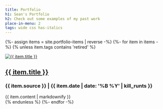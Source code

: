 ```yaml
---
title: Portfolio
h1: Sean's Portfolio
h2: Check out some examples of my past work
place-in-menu: 2
tags: wide css has-italics
---
```

{%- assign items = site.portfolio-items | reverse -%}
{%- for item in items -%}
{% unless item.tags contains 'retired' %}
<div class="pf-item" id="{{ item.id | remove: '/portfolio-items/' }}">
  <div class="pf-img">
    <a href="{{ item.link }}" target="_blank" rel="noreferrer">
      <picture>
        <source type="image/webp" srcset="/assets/images/{{ item.image }}.webp">
        <source type="image/jpeg" srcset="/assets/images/{{ item.image }}.jpg">
        <img src="/assets/images/{{ item.image }}.jpg" alt="{{ item.title }}">
      </picture>
    </a>
  </div>
  <div class="pf-text">
    <h2><a href="{{ item.link }}" target="_blank" rel="noreferrer">{{ item.title }}</a></h2>
    <h3>{{ item.source }} | {{ item.date | date: '%B %Y' | kill_runts }}</h3>
    {{ item.content | markdownify }}
  </div>
</div>
{% endunless %}
{%- endfor -%}